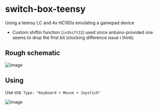 # switch-box-teensy

Using a teensy LC and 4x HC165s
emulating a gamepad device

* Custom shiftIn function (`inShift32`) used since arduino-provided one seems to drop the first bit (clocking difference issue i think)


Rough schematic
----

![image](https://user-images.githubusercontent.com/2228057/157795084-ae7e29f5-5b62-4bdb-a68c-dcb28353325c.png)

Using
----

Use `USB Type: "Keyboard + Mouse + Joystick"`

![image](https://user-images.githubusercontent.com/2228057/157785393-04cdb5fe-4c3a-412a-a831-1fd90b5592cb.png)
